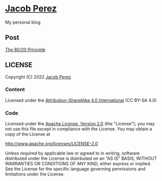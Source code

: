 # [Jacob Perez](https://jacobxperez.github.io/blog/)

My personal blog 

## Post

[The 80/20 Principle](https://jacobxperez.github.io/blog/post/heuristic/the-80-20-principle/)

## LICENSE

Copyright (C) 2022 [Jacob Perez](https://github.com/jacobxperez)

### Content

Licensed under the [Attribution-ShareAlike 4.0 International](https://creativecommons.org/licenses/by-sa/4.0/) (CC BY-SA 4.0) 

### Code

Licensed under the [Apache License, Version 2.0](http://www.apache.org/licenses/LICENSE-2.0) (the "License");
you may not use this file except in compliance with the License.
You may obtain a copy of the License at

http://www.apache.org/licenses/LICENSE-2.0

Unless required by applicable law or agreed to in writing, software
distributed under the License is distributed on an "AS IS" BASIS,
WITHOUT WARRANTIES OR CONDITIONS OF ANY KIND, either express or implied.
See the License for the specific language governing permissions and
limitations under the License.
